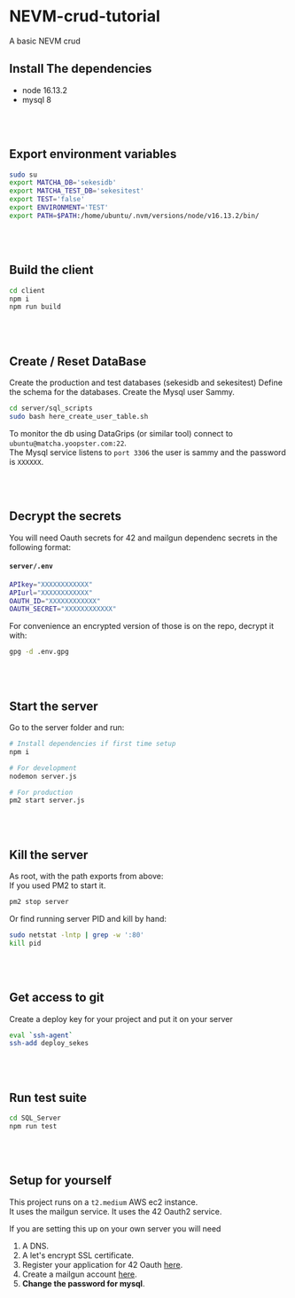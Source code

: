 # NEVM-crud-tutorial

A basic NEVM crud


## Install The dependencies

- node 16.13.2
- mysql 8


<br><br/>
## Export environment variables

```bash
sudo su
export MATCHA_DB='sekesidb'
export MATCHA_TEST_DB='sekesitest'
export TEST='false'
export ENVIRONMENT='TEST'
export PATH=$PATH:/home/ubuntu/.nvm/versions/node/v16.13.2/bin/
```


<br><br/>
## Build the client

```bash
cd client
npm i
npm run build
```


<br><br/>
## Create / Reset DataBase

Create the production and test databases (sekesidb and sekesitest)
Define the schema for the databases.
Create the Mysql user Sammy.

```bash
cd server/sql_scripts
sudo bash here_create_user_table.sh
```

To monitor the db using DataGrips (or similar tool) connect to `ubuntu@matcha.yoopster.com:22`.  
The Mysql service listens to `port 3306` the user is sammy and the password is `XXXXXX`.


<br><br/>
## Decrypt the secrets

You will need Oauth secrets for 42 and mailgun dependenc secrets in the following format:

#### **`server/.env`**

```bash
APIkey="XXXXXXXXXXXX"
APIurl="XXXXXXXXXXXX"
OAUTH_ID="XXXXXXXXXXXX"
OAUTH_SECRET="XXXXXXXXXXXX"
```

For convenience an encrypted version of those is on the repo, decrypt it with:

```bash
gpg -d .env.gpg
```


<br><br/>
## Start the server

Go to the server folder and run:

```bash
# Install dependencies if first time setup
npm i

# For development
nodemon server.js

# For production
pm2 start server.js
```


<br><br/>
## Kill the server

As root, with the path exports from above:  
If you used PM2 to start it.

```bash
pm2 stop server
```

Or find running server PID and kill by hand:

```bash
sudo netstat -lntp | grep -w ':80'
kill pid
```


<br><br/>
## Get access to git

Create a deploy key for your project and put it on your server

```bash
eval `ssh-agent`
ssh-add deploy_sekes
```


<br><br/>
## Run test suite

```bash
cd SQL_Server
npm run test
```

<br><br/>
## Setup for yourself

This project runs on a `t2.medium` AWS ec2 instance.  
It uses the mailgun service.
It uses the 42 Oauth2 service.

If you are setting this up on your own server you will need

1. A DNS.
2. A let's encrypt SSL certificate.
3. Register your application for 42 Oauth [here](https://profile.intra.42.fr/oauth/applications/new).
4. Create a mailgun account [here](https://www.mailgun.com/).
5. **Change the password for mysql**.
